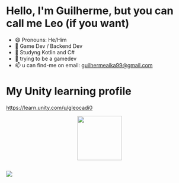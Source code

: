 # Hello, I'm Guilherme, but you can call me Leo (if you want)

- 😄 Pronouns: He/Him
- 🔭 Game Dev / Backend Dev
- 🌱 Studyng Kotlin and C#
- 👾 trying to be a gamedev  
- 📫 u can find-me on email: guilhermeaika99@gmail.com


# My Unity learning profile 
https://learn.unity.com/u/gleocadi0




<div align="center">
  <a href="https://github.com/gleocadi0">
  <img height="120em" src="https://github-readme-stats.vercel.app/api?username=gleocadi0&show_icons=false&theme=dark&include_all_commits=true&count_private=true"/>
</div>
  
  ##
  
  <a href = "mailto:guilhermeaika99@gmail.com"><img src="https://img.shields.io/badge/-Gmail-%23333?style=for-the-badge&logo=gmail&logoColor=white" target="_blank"></a>
